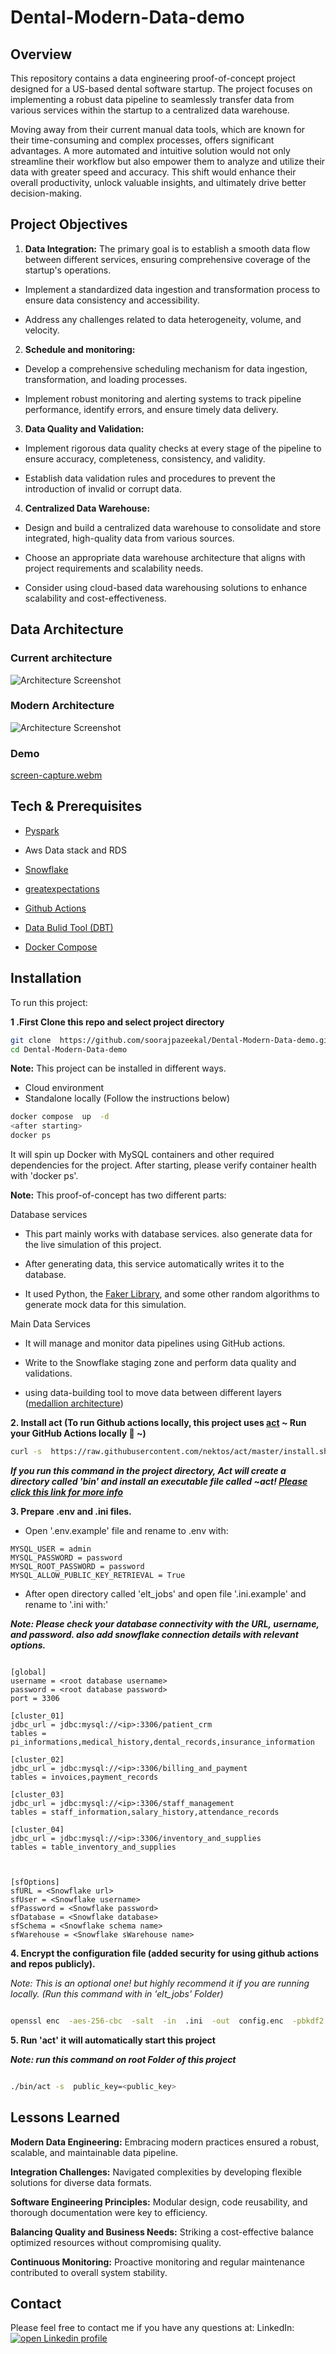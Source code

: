   

# Dental-Modern-Data-demo

## Overview


This repository contains a data engineering proof-of-concept project designed for a US-based dental software startup. The project focuses on implementing a robust data pipeline to seamlessly transfer data from various services within the startup to a centralized data warehouse.


Moving away from their current manual data tools, which are known for their time-consuming and complex processes, offers significant advantages. A more automated and intuitive solution would not only streamline their workflow but also empower them to analyze and utilize their data with greater speed and accuracy. This shift would enhance their overall productivity, unlock valuable insights, and ultimately drive better decision-making.

  


## Project Objectives


1.  **Data Integration:** The primary goal is to establish a smooth data flow between different services, ensuring comprehensive coverage of the startup's operations.

- Implement a standardized data ingestion and transformation process to ensure data consistency and accessibility.

- Address any challenges related to data heterogeneity, volume, and velocity.

2.  **Schedule and monitoring:**

- Develop a comprehensive scheduling mechanism for data ingestion, transformation, and loading processes.

- Implement robust monitoring and alerting systems to track pipeline performance, identify errors, and ensure timely data delivery.

3.  **Data Quality and Validation:**

- Implement rigorous data quality checks at every stage of the pipeline to ensure accuracy, completeness, consistency, and validity.

- Establish data validation rules and procedures to prevent the introduction of invalid or corrupt data.

4.  **Centralized Data Warehouse:**

- Design and build a centralized data warehouse to consolidate and store integrated, high-quality data from various sources.

- Choose an appropriate data warehouse architecture that aligns with project requirements and scalability needs.

- Consider using cloud-based data warehousing solutions to enhance scalability and cost-effectiveness.

  
  

## Data Architecture

### Current architecture

![Architecture Screenshot](https://raw.githubusercontent.com/soorajpazeekal/Dental-Modern-Data-demo/main/doc/fundamental-step.png)


### Modern Architecture

![Architecture Screenshot](https://raw.githubusercontent.com/soorajpazeekal/Dental-Modern-Data-demo/main/doc/new-data-modern.png)

  

### Demo

[screen-capture.webm](https://github.com/soorajpazeekal/Dental-Modern-Data-demo/assets/41431605/998e1be7-bd6a-40d1-bcd0-3a879827386e)

## Tech & Prerequisites

- [Pyspark](https://spark.apache.org/docs/3.3.2/api/python/index.html)

- Aws Data stack and RDS

- [Snowflake](https://www.snowflake.com/en/)

- [greatexpectations](https://greatexpectations.io)

- [Github Actions](https://github.com/features/actions)

- [Data Bulid Tool (DBT)](https://www.getdbt.com/)

- [Docker Compose](https://docs.docker.com/compose/)
  

## Installation 

To run this project:  

**1 .First Clone this repo and select project directory**

```bash
git clone  https://github.com/soorajpazeekal/Dental-Modern-Data-demo.git
cd Dental-Modern-Data-demo
```

**Note:** This project can be installed in different ways.

- Cloud environment
- Standalone locally (Follow the instructions below)

```bash
docker compose  up  -d
<after starting>
docker ps
```

It will spin up Docker with MySQL containers and other required dependencies for the project.
After starting, please verify container health with 'docker ps'.


**Note:** This proof-of-concept has two different parts:

Database services

- This part mainly works with database services. also generate data for the live simulation of this project.

- After generating data, this service automatically writes it to the database.

- It used Python, the [Faker Library](https://faker.readthedocs.io/en/master/), and some other random algorithms to generate mock data for this simulation.

Main Data Services

- It will manage and monitor data pipelines using GitHub actions.

- Write to the Snowflake staging zone and perform data quality and validations.

- using data-building tool to move data between different layers ([medallion architecture](https://www.databricks.com/glossary/medallion-architecture))


**2. Install act (To run Github actions locally, this project uses [act](https://github.com/nektos/act) ~ Run your GitHub Actions locally 🚀 ~)**


```bash
curl -s  https://raw.githubusercontent.com/nektos/act/master/install.sh | sudo bash
```

***If you run this command in the project directory, Act will create a directory called 'bin' and install an executable file called ~act! [Please click this link for more info](https://github.com/nektos/act#example-commands)***

  

**3. Prepare .env and .ini files.**

- Open '.env.example' file and rename to .env with:

```env
MYSQL_USER = admin
MYSQL_PASSWORD = password
MYSQL_ROOT_PASSWORD = password
MYSQL_ALLOW_PUBLIC_KEY_RETRIEVAL = True
```

- After open directory called 'elt_jobs' and open file '.ini.example' and rename to '.ini with:'

***Note: Please check your database connectivity with the URL, username, and password. also add snowflake connection details with relevant options.***

```env

[global]
username = <root database username>
password = <root database password>
port = 3306

[cluster_01]
jdbc_url = jdbc:mysql://<ip>:3306/patient_crm
tables = pi_informations,medical_history,dental_records,insurance_information

[cluster_02]
jdbc_url = jdbc:mysql://<ip>:3306/billing_and_payment
tables = invoices,payment_records

[cluster_03]
jdbc_url = jdbc:mysql://<ip>:3306/staff_management
tables = staff_information,salary_history,attendance_records

[cluster_04]
jdbc_url = jdbc:mysql://<ip>:3306/inventory_and_supplies
tables = table_inventory_and_supplies

  

[sfOptions]
sfURL = <Snowflake url>
sfUser = <Snowflake username>
sfPassword = <Snowflake password>
sfDatabase = <Snowflake database>
sfSchema = <Snowflake schema name>
sfWarehouse = <Snowflake sWarehouse name>

```

**4. Encrypt the configuration file (added security for using github actions and repos publicly).**

*Note: This is an optional one! but highly recommend it if you are running locally. (Run this command with in 'elt_jobs' Folder)*

  

```bash

openssl enc  -aes-256-cbc  -salt  -in  .ini  -out  config.enc  -pbkdf2  -k <public_key> #Any string

```

**5. Run 'act' it will automatically start this project**

***Note: run this command on root Folder of this project***

```bash

./bin/act -s  public_key=<public_key>

```

## Lessons Learned
**Modern Data Engineering:** Embracing modern practices ensured a robust, scalable, and maintainable data pipeline.

**Integration Challenges:** Navigated complexities by developing flexible solutions for diverse data formats.

**Software Engineering Principles:** Modular design, code reusability, and thorough documentation were key to efficiency.

**Balancing Quality and Business Needs:** Striking a cost-effective balance optimized resources without compromising quality.

**Continuous Monitoring:** Proactive monitoring and regular maintenance contributed to overall system stability.

  
  

## Contact

  

Please feel free to contact me if you have any questions at: LinkedIn: [![open Linkedin profile](https://img.shields.io/badge/LinkedIn-0077B5?style=for-the-badge&logo=linkedin&logoColor=white)](https://linkedin.com/in/soorajpazeekal)